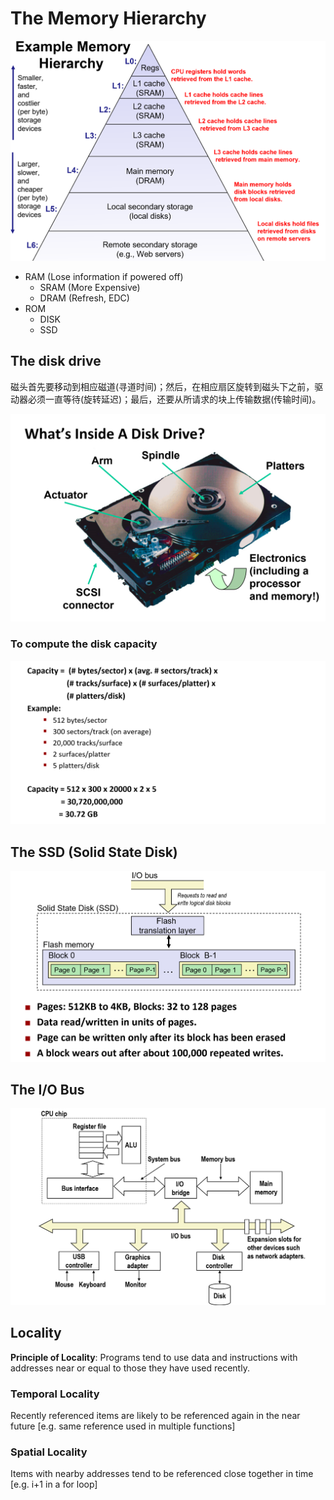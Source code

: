 # The Memory Hierarchy

![.](resources/memory-hierarchy.png)

- RAM (Lose information if powered off)
  - SRAM (More Expensive)
  - DRAM (Refresh, EDC)
- ROM
  - DISK
  - SSD

## The disk drive

磁头首先要移动到相应磁道(寻道时间)；然后，在相应扇区旋转到磁头下之前，驱动器必须一直等待(旋转延迟)；最后，还要从所请求的块上传输数据(传输时间)。

![.](resources/disk-drive.png)

### To compute the disk capacity

![.](resources/disk-capacity.png)

## The SSD (Solid State Disk)

![.](resources/ssd.png)

## The I/O Bus

![.](resources/io-bus.png)

## Locality

**Principle of Locality**: Programs tend to use data and instructions with addresses near or equal to those they have used recently.

### Temporal Locality

Recently referenced items are likely to be referenced again in the near future [e.g. same reference used in multiple functions]

### Spatial Locality

Items with nearby addresses tend to be referenced close together in time [e.g. i+1 in a for loop]
